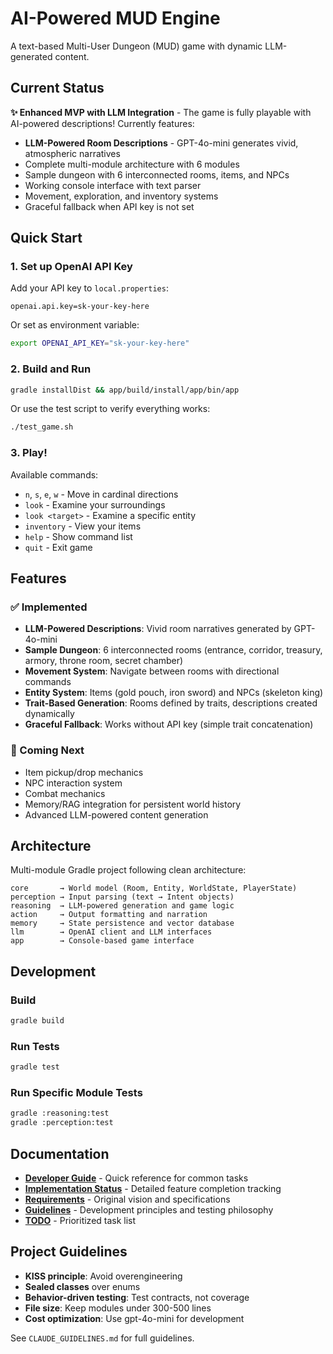 # AI-Powered MUD Engine

A text-based Multi-User Dungeon (MUD) game with dynamic LLM-generated content.

## Current Status

**✨ Enhanced MVP with LLM Integration** - The game is fully playable with AI-powered descriptions! Currently features:

- **LLM-Powered Room Descriptions** - GPT-4o-mini generates vivid, atmospheric narratives
- Complete multi-module architecture with 6 modules
- Sample dungeon with 6 interconnected rooms, items, and NPCs
- Working console interface with text parser
- Movement, exploration, and inventory systems
- Graceful fallback when API key is not set

## Quick Start

### 1. Set up OpenAI API Key

Add your API key to `local.properties`:
```properties
openai.api.key=sk-your-key-here
```

Or set as environment variable:
```bash
export OPENAI_API_KEY="sk-your-key-here"
```

### 2. Build and Run

```bash
gradle installDist && app/build/install/app/bin/app
```

Or use the test script to verify everything works:
```bash
./test_game.sh
```

### 3. Play!

Available commands:
- `n`, `s`, `e`, `w` - Move in cardinal directions
- `look` - Examine your surroundings
- `look <target>` - Examine a specific entity
- `inventory` - View your items
- `help` - Show command list
- `quit` - Exit game

## Features

### ✅ Implemented
- **LLM-Powered Descriptions**: Vivid room narratives generated by GPT-4o-mini
- **Sample Dungeon**: 6 interconnected rooms (entrance, corridor, treasury, armory, throne room, secret chamber)
- **Movement System**: Navigate between rooms with directional commands
- **Entity System**: Items (gold pouch, iron sword) and NPCs (skeleton king)
- **Trait-Based Generation**: Rooms defined by traits, descriptions created dynamically
- **Graceful Fallback**: Works without API key (simple trait concatenation)

### 🔄 Coming Next
- Item pickup/drop mechanics
- NPC interaction system
- Combat mechanics
- Memory/RAG integration for persistent world history
- Advanced LLM-powered content generation

## Architecture

Multi-module Gradle project following clean architecture:

```
core       → World model (Room, Entity, WorldState, PlayerState)
perception → Input parsing (text → Intent objects)
reasoning  → LLM-powered generation and game logic
action     → Output formatting and narration
memory     → State persistence and vector database
llm        → OpenAI client and LLM interfaces
app        → Console-based game interface
```

## Development

### Build
```bash
gradle build
```

### Run Tests
```bash
gradle test
```

### Run Specific Module Tests
```bash
gradle :reasoning:test
gradle :perception:test
```

## Documentation

- **[Developer Guide](docs/DEVELOPER_GUIDE.md)** - Quick reference for common tasks
- **[Implementation Status](docs/IMPLEMENTATION_STATUS.md)** - Detailed feature completion tracking
- **[Requirements](docs/requirements.txt)** - Original vision and specifications
- **[Guidelines](CLAUDE_GUIDELINES.md)** - Development principles and testing philosophy
- **[TODO](TODO.md)** - Prioritized task list

## Project Guidelines

- **KISS principle**: Avoid overengineering
- **Sealed classes** over enums
- **Behavior-driven testing**: Test contracts, not coverage
- **File size**: Keep modules under 300-500 lines
- **Cost optimization**: Use gpt-4o-mini for development

See `CLAUDE_GUIDELINES.md` for full guidelines.
